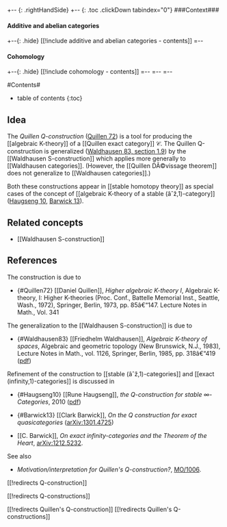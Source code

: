 
+-- {: .rightHandSide}
+-- {: .toc .clickDown tabindex="0"}
###Context###
#### Additive and abelian categories
+--{: .hide}
[[!include additive and abelian categories - contents]]
=--
#### Cohomology
+--{: .hide}
[[!include cohomology - contents]]
=--
=--
=--

#Contents#
* table of contents
{:toc}

## Idea

The _Quillen Q-construction_ ([Quillen 72](#Quillen72)) is a tool for producing the [[algebraic K-theory]] of a [[Quillen exact category]] $\mathcal{C}$.  The Quillen Q-construction is generalized ([Waldhausen 83, section 1.9](#Waldhausen83)) by the [[Waldhausen S-construction]] which applies more generally to [[Waldhausen categories]].
(However, the [[Quillen DÃ©vissage theorem]] does not generalize to [[Waldhausen categories]].)

Both these constructions appear in [[stable homotopy theory]] as special cases of the concept of [[algebraic K-theory of a stable (âˆž,1)-category]] ([Haugseng 10](#Haugseng10), [Barwick 13](#Barwick13)).


## Related concepts

* [[Waldhausen S-construction]]

## References

The construction is due to 

* {#Quillen72} [[Daniel Quillen]], _Higher algebraic K-theory I_, Algebraic K-theory, I: Higher K-theories (Proc. Conf., Battelle Memorial Inst., Seattle, Wash., 1972), Springer, Berlin, 1973, pp. 85â€“147. Lecture
Notes in Math., Vol. 341

The generalization to the [[Waldhausen S-construction]] is due to

* {#Waldhausen83} [[Friedhelm Waldhausen]], _Algebraic K-theory of spaces_, Algebraic and geometric topology (New Brunswick, N.J., 1983), Lecture Notes in Math., vol. 1126, Springer, Berlin, 1985, pp. 318â€“419 ([pdf](http://www.math.uni-bielefeld.de/~fw/LNM1126_318-419.pdf))



Refinement of the construction to [[stable (âˆž,1)-categories]] and [[exact (infinity,1)-categories]] is discussed in


* {#Haugseng10} [[Rune Haugseng]], _the Q-construction for stable $\infty$-Categories_, 2010 ([pdf](http://people.mpim-bonn.mpg.de/haugseng/talks/qconstr.pdf))

* {#Barwick13} [[Clark Barwick]], _On the Q construction for exact quasicategories_ ([arXiv:1301.4725](http://arxiv.org/abs/1301.4725))

* [[C. Barwick]], _On exact infinity-categories and the Theorem of the Heart_, [arXiv:1212.5232](http://arxiv.org/abs/1212.5232).

See also

* _Motivation/interpretation for Quillen's Q-construction?_, [MO/1006](http://mathoverflow.net/questions/1006/motivation-interpretation-for-quillens-q-construction).

[[!redirects Q-construction]]

[[!redirects Q-constructions]]

[[!redirects Quillen's Q-construction]]
[[!redirects Quillen's Q-constructions]]